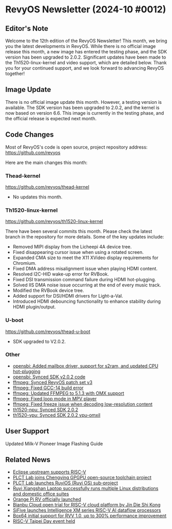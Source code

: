# RevyOS Newsletter (2024-10 #0012)

## Editor's Note

Welcome to the 12th edition of the RevyOS Newsletter! This month, we bring you the latest developments in RevyOS. While there is no official image release this month, a new image has entered the testing phase, and the SDK version has been upgraded to 2.0.2. Significant updates have been made to the Th1520-linux-kernel and video support, which are detailed below. Thank you for your continued support, and we look forward to advancing RevyOS together!

## Image Update

There is no official image update this month. However, a testing version is available. The SDK version has been upgraded to 2.0.2, and the kernel is now based on version 6.6. This image is currently in the testing phase, and the official release is expected next month.

## Code Changes

Most of RevyOS's code is open source, project repository address: https://github.com/revyos

Here are the main changes this month:

### Thead-kernel

https://github.com/revyos/thead-kernel

- No updates this month.

### Th1520-linux-kernel

https://github.com/revyos/th1520-linux-kernel

There have been several commits this month. Please check the latest branch in the repository for more details. Some of the key updates include:

- Removed MIPI display from the Licheepi 4A device tree.
- Fixed disappearing cursor issue when using a rotated screen.
- Expanded CMA size to meet the X11 XVideo display requirements for Chromium.
- Fixed DMA address misalignment issue when playing HDMI content.
- Resolved I2C-HID wake-up error for RVBook.
- Fixed DSI transmission command failure during HDMI hot-plugging.
- Solved IIS DMA noise issue occurring at the end of every music track.
- Modified the RVBook device tree.
- Added support for DSI/HDMI drivers for Light-a-Val.
- Introduced HDMI debouncing functionality to enhance stability during HDMI plugin/output.

### U-boot

https://github.com/revyos/thead-u-boot

- SDK upgraded to V2.0.2.

### Other

- [opensbi: Added mailbox driver, support for s2ram, and updated CPU hot-plugging](https://github.com/revyos/opensbi/commit/999acabaa847713af5767fc2c2e505c09a1534cc)
- [opensbi: Synced SDK v2.0.2 code](https://github.com/revyos/opensbi/commit/e6170c21b5ddba3e5f32cf8afe22cba6148bfee4)
- [ffmpeg: Synced RevyOS patch set v3](https://github.com/revyos/ffmpeg/commit/9ffc8e0757d68efd4bcc1e031abb3c44669f9894)
- [ffmpeg: Fixed GCC-14 build error](https://github.com/revyos/ffmpeg/commit/f86f86b3f7087b4e809a079371c4bc513d3d50f8)
- [ffmpeg: Updated FFMPEG to 5.1.3 with OMX support](https://github.com/revyos/ffmpeg/commit/11f366c352215ae47f2b88ac96cf78f3b7a8af17)
- [ffmpeg: Fixed loop mode in MPV player](https://github.com/revyos/ffmpeg/commit/e2ff67fbcf1c377e9dc9f823e5758bd435e9e94d)
- [ffmpeg: Fixed freeze issue when decoding low-resolution content](https://github.com/revyos/ffmpeg/commit/79f7e374069f1f6085ff13552fa0e18ae79bb90f)
- [th1520-npu: Synced SDK 2.0.2](https://github.com/revyos/th1520-npu/commit/3c351adc5d91004086f12d4194e356f4a4a48c53)
- [th1520-vpu: Synced SDK 2.0.2 vpu-omxil](https://github.com/revyos/th1520-vpu/commit/74ccc0c5e15ca046b080da37f1d373a036e24a02)

## User Support

Updated Milk-V Pioneer Image Flashing Guide

## Related News

- [Eclipse upstream supports RISC-V](https://mp.weixin.qq.com/s/qWvNienXYQU-PyAHP99Mdw)
- [PLCT Lab joins Chengying GPGPU open-source toolchain project](https://mp.weixin.qq.com/s/9S-tBbL4Rx8lTXTN7lHNVA)
- [PLCT Lab launches RuyiOS (Ruyi OS) sub-project](https://mp.weixin.qq.com/s/S9efHuU6Jtj8YYWp-MmXFg)
- [Ruyi Xiangshan Laptop successfully runs multiple Linux distributions and domestic office suites](https://mp.weixin.qq.com/s?__biz=Mzg3MzkxMTE4NQ==&mid=2247484904&idx=1&sn=86d7c1d8341e518b8331776096e2d3e1&scene=21#wechat_redirect)
- [Orange Pi RV officially launched](http://www.orangepi.org/html/hardWare/computerAndMicrocontrollers/details/Orange-Pi-RV.html)
- [Bianbu Cloud open trial for RISC-V cloud platform by Jin Die Shi Kong](https://www.ithome.com/0/798/385.htm)
- [SiFive launches Intelligence XM series RISC-V AI dataflow processors](https://www.ithome.com/0/796/900.htm)
- [Box64 initial support for RVV 1.0, up to 300% performance improvement](https://mp.weixin.qq.com/s/HxPo3ONjdJ52-Dsls8hl0A)
- [RISC-V Taipei Day event held](https://www.twiota.org/RISC-V/Reshape-the-Future-with-AI/2024/index.html)
